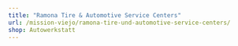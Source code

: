 ```yaml
---
title: "Ramona Tire & Automotive Service Centers"
url: /mission-viejo/ramona-tire-und-automotive-service-centers/
shop: Autowerkstatt
---
```

